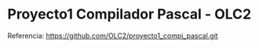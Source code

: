 # Proyecto1 Compilador Pascal - OLC2

Referencia: https://github.com/OLC2/proyecto1_compi_pascal.git
